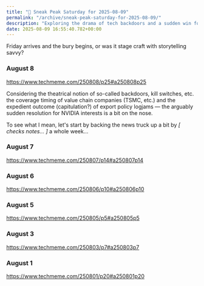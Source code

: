 ```yaml
---
title: "🔮 Sneak Peak Saturday for 2025-08-09"
permalink: "/archive/sneak-peak-saturday-for-2025-08-09/"
description: "Exploring the drama of tech backdoors and a sudden win for NVIDIA"
date: 2025-08-09 16:55:40.782+00:00
---
```


Friday arrives and the bury begins, or was it stage craft with storytelling savvy?

### August 8

https://www.techmeme.com/250808/p25#a250808p25

Considering the theatrical notion of so-called backdoors, kill switches, etc. the coverage timing of value chain companies (TSMC, etc.) and the expedient outcome (capitulation?) of export policy logjams — the arguably sudden resolution for NVIDIA interests is a bit on the nose.

To see what I mean, let's start by backing the news truck up a bit by *[ checks notes... ]* a whole week...

### August 7

https://www.techmeme.com/250807/p14#a250807p14

### August 6

https://www.techmeme.com/250806/p10#a250806p10

### August 5

https://www.techmeme.com/250805/p5#a250805p5

### August 3

https://www.techmeme.com/250803/p7#a250803p7

### August 1

https://www.techmeme.com/250801/p20#a250801p20
